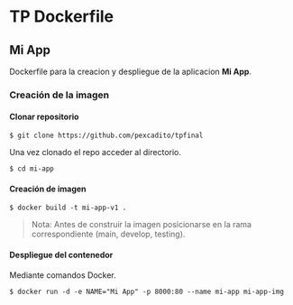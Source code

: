 # TP Dockerfile

## Mi App

Dockerfile para la creacion y despliegue de la aplicacion **Mi App**.



### Creación de la imagen

#### Clonar repositorio

```
$ git clone https://github.com/pexcadito/tpfinal
```

 Una vez clonado el repo acceder al directorio.

```
$ cd mi-app
```

#### Creación de imagen

```
$ docker build -t mi-app-v1 .
```

> Nota: Antes de construir la imagen posicionarse en la rama correspondiente (main, develop, testing).

#### Despliegue del contenedor

Mediante comandos Docker.

```
$ docker run -d -e NAME="Mi App" -p 8000:80 --name mi-app mi-app-img
```
